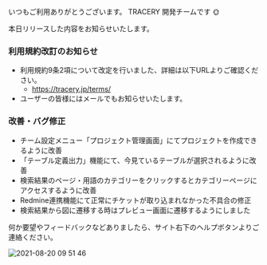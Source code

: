 いつもご利用ありがとうございます。
TRACERY 開発チームです :sun_with_face:

本日リリースした内容をお知らせいたします。

### 利用規約改訂のお知らせ

* 利用規約9条2項について改定を行いました、詳細は以下URLよりご確認ください。
  * https://tracery.jp/terms/
* ユーザーの皆様にはメールでもお知らせいたします。


### 改善・バグ修正

* チーム設定メニュー「プロジェクト管理画面」にてプロジェクトを作成できるように改善
* 「テーブル定義出力」機能にて、今見ているテーブルが選択されるように改善
* 検索結果のページ・用語のカテゴリーをクリックするとカテゴリーページにアクセスするように改善
* Redmine連携機能にて正常にチケットが取り込まれなかった不具合の修正
* 検索結果から図に遷移する時はプレビュー画面に遷移するようにしました


何か要望やフィードバックなどありましたら、サイト右下のヘルプボタンよりご連絡ください。

![2021-08-20 09 51 46](https://user-images.githubusercontent.com/26263/130162047-630d1eb8-9055-467b-bb1c-d7c430be6d17.gif)
